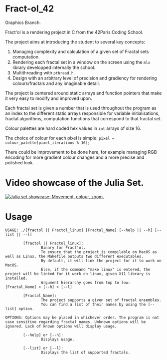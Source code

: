 # Fract-ol_42
Graphics Branch.

Fract'ol is a rendering project in C from the 42Paris Coding School.

The project aims at introducing the student to several key concepts:

1. Managing complexity and calculation of a given set of Fractal sets computation.
2. Rendering each fractal set in a window on the screen using the `mlx` library developped internally the school.
3. Multithreading with `pthread.h`.
4. Design with an arbitrary level of precision and gradiency for rendering colours/fractals and any imaginable detail.

The project is centered around static arrays and function pointers that make it very easy to modify and improved upon.

Each fractal set is given a number that is used throughout the program as an index to the different static arrays responsible for variable initialisations, fractal algorithms, computation functions that correspond to that fractal set.

Colour palettes are hard coded hex values in `int` arrays of size 16.

The choice of colour for each pixel is simple: `pixel = colour_palette[pixel_iterations % 16];`

There could be improvement to be done here, for example managing RGB encoding for more gradient colour changes and a more precise and polished look.

# Video showcase of the Julia Set.
[![Julia set showcase: Movement, colour, zoom.](https://img.youtube.com/vi/iZWgw2BeXzY/0.jpg)](https://youtu.be/iZWgw2BeXzY "Fract'ol")

# Usage


```
USAGE: ./[fractol || Fractol_linux] [Fractal_Name] [--help || --h] [--list || --l]

        [fractol || Fractol_linux]:
                Binary for Fract'ol.
                To ensure that the project is compilable on MacOS as well as Linux, the Makefile outputs two different executables.
                By default, it will link the project for it to work on MacOS.
                Else, if the command "make linux" is entered, the project will be linked for it work on linux, given X11 library is installed.
                Argument hierarchy goes from top to low: [Fractal_Name] > [--h] > [--l]

        [Fractal_Name]:
                The project supports a given set of fractal ensembles.
                You can find a list of their names by using the [--list] option.

OPTIONS: Options may be placed in whichever order. The program is not case sensitive regarding fractal names. Unknown options will be ignored. Lack of known options will display usage.

        [--help] or [--h]:
                Displays usage.

        [--list] or [--l]:
                Displays the list of supported fractals.
```
